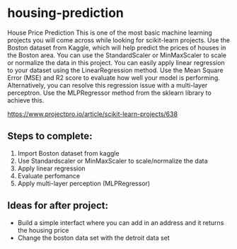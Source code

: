 # housing-prediction
House Price Prediction
This is one of the most basic machine learning projects you will come across while looking for scikit-learn projects. Use the Boston dataset from Kaggle, which will help predict the prices of houses in the Boston area. You can use the StandardScaler or MinMaxScaler to scale or normalize the data in this project. You can easily apply linear regression to your dataset using the LinearRegression method. Use the Mean Square Error (MSE) and R2 score to evaluate how well your model is performing. Alternatively, you can resolve this regression issue with a multi-layer perceptron. Use the MLPRegressor method from the sklearn library to achieve this.

https://www.projectpro.io/article/scikit-learn-projects/638

## Steps to complete: 
1. Import Boston dataset from kaggle
2. Use Standardscaler or MinMaxScaler to scale/normalize the data
3. Apply linear regression
4. Evaluate perfomance
5. Apply multi-layer perception (MLPRegressor)

## Ideas for after project: 
* Build a simple interfact where you can add in an address and it returns the housing price
* Change the boston data set with the detroit data set
